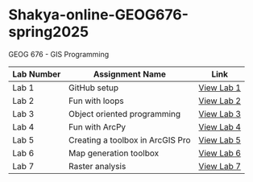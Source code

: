 # Shakya-online-GEOG676-spring2025
GEOG 676 - GIS Programming

| Lab Number | Assignment Name | Link |
| ---------- | --------------- | ---- |
| Lab 1 | GitHub setup | [View Lab 1](/Lab_1/README.md) |
| Lab 2 | Fun with loops | [View Lab 2](/Lab_2/README.md) |
| Lab 3 | Object oriented programming | [View Lab 3](/Lab_3/README.md) |
| Lab 4 | Fun with ArcPy | [View Lab 4](/Lab_4/README.md) |
| Lab 5 | Creating a toolbox in ArcGIS Pro | [View Lab 5](/Lab_5/README.md) |
| Lab 6 | Map generation toolbox | [View Lab 6](/Lab_6/README.md) |
| Lab 7 | Raster analysis | [View Lab 7](/Lab_7/README.md) |